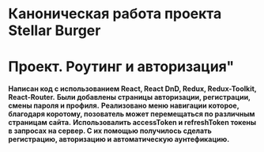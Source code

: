 # Каноническая работа проекта Stellar Burger 
# Проект. Роутинг и авторизация"

  **Написан код с использованием React, React DnD, Redux, Redux-Toolkit, React-Router.**
  **Были добавлены страницы авторизации, регистрации, смены пароля и профиля.**
  **Реализовано меню навигации которое, благодаря коротому, позователь может перемещаться по различным страницам сайта.**
  **Использовалить accessToken и refreshToken токены в запросах на сервер. С их помощью получилось сделать регистрацию, авторизацию и автоматическую аунтефикацию.**
  
